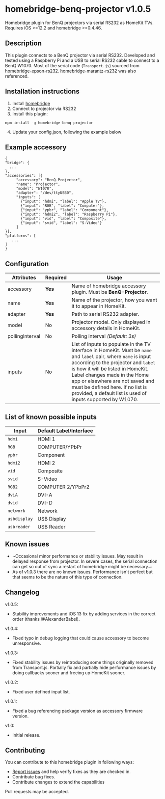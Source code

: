 # homebridge-benq-projector v1.0.5
Homebridge plugin for BenQ projectors via serial RS232 as HomeKit TVs. Requires iOS >=12.2 and homebridge >=0.4.46.

## Description
This plugin connects to a BenQ projector via serial RS232. Developed and tested using a Raspberry Pi and a USB to serial RS232 cable to connect to a BenQ W1070. Most of the serial code (`Transport.js`) sourced from [homebridge-epson-rs232](https://github.com/grover/homebridge-epson-projector-rs232). [homebridge-marantz-rs232](https://github.com/rooi/homebridge-marantz-rs232) was also referenced.

## Installation instructions

1. Install [homebridge](https://github.com/nfarina/homebridge)
2. Connect to projector via RS232
3. Install this plugin:
```
npm install -g homebridge-benq-projector
```
4. Update your config.json, following the example below

## Example accessory

 ```
{
 "bridge": {
   ...
},
 "accessories": [{
      "accessory": "BenQ-Projector",
      "name": "Projector",
      "model": "W1070",
      "adapter": "/dev/ttyUSB0",
      "inputs": [
        {"input": "hdmi", "label": "Apple TV"},
        {"input": "RGB", "label": "Computer"},
        {"input": "ypbr", "label": "Component"},
        {"input": "hdmi2", "label": "Raspberry Pi"},
        {"input": "vid", "label": "Composite"},
        {"input": "svid", "label": "S-Video"}
      ] 
}],
 "platforms": [
    ...
 ]
}

 ```

 ## Configuration

| **Attributes** | **Required** | **Usage** |
|------------|----------|-------|
| accessory | **Yes** | Name of homebridge accessory plugin. Must be **BenQ-Projector**.   |
| name | **Yes** | Name of the projector, how you want it to appear in HomeKit. |
| adapter | **Yes** | Path to serial RS232 adapter. |
| model | No | Projector model. Only displayed in accessory details in HomeKit. |
| pollingInterval | No | Polling interval _(Default: 3s)_ |
| inputs | No | List of inputs to populate in the TV interface in HomeKit. Must be `name` and `label` pair, where `name` is input according to the projector and `label` is how it will be listed in HomeKit. Label changes made in the Home app or elsewhere are not saved and must be defined here. If no list is provided, a default list is used of inputs supported by W1070. |

## List of known possible inputs
| **Input** | **Default Label/Interface** |
|-----------|-----------------------------|
| `hdmi` | HDMI 1 |
| `RGB` | COMPUTER/YPbPr |
| `ypbr` | Component |
| `hdmi2` | HDMI 2 |
| `vid` | Composite |
| `svid` | S-Video |
| `RGB2` | COMPUTER 2/YPbPr2 |
| `dviA` | DVI-A |
| `dvid` | DVI-D |
| `network` | Network |
| `usbdisplay` | USB Display |
| `usbreader` | USB Reader |


## Known issues 

- ~Occasional minor performance or stability issues. May result in delayed response from projector. In severe cases, the serial connection can get so out of sync a restart of homebridge might be necessary.~
- As of v1.0.3 there are no known issues. Performance isn't perfect but that seems to be the nature of this type of connection.

## Changelog
v1.0.5:
- Stability improvements and iOS 13 fix by adding services in the correct order (thanks @AlexanderBabel).

v1.0.4:
- Fixed typo in debug logging that could cause accessory to become unresponsive.

v1.0.3:
- Fixed stability issues by reintroducing some things originally removed from Transport.js. Partially fix and partially hide performance issues by doing callbacks sooner and freeing up HomeKit sooner.

v1.0.2:
- Fixed user defined input list.

v1.0.1:
- Fixed a bug referencing package version as accessory firmware version.

v1.0:
- Initial release.


## Contributing

You can contribute to this homebridge plugin in following ways:

- [Report issues](https://github.com/solowalker27/homebridge-benq-projector/issues) and help verify fixes as they are checked in.
- Contribute bug fixes.
- Contribute changes to extend the capabilities

Pull requests may be accepted.
